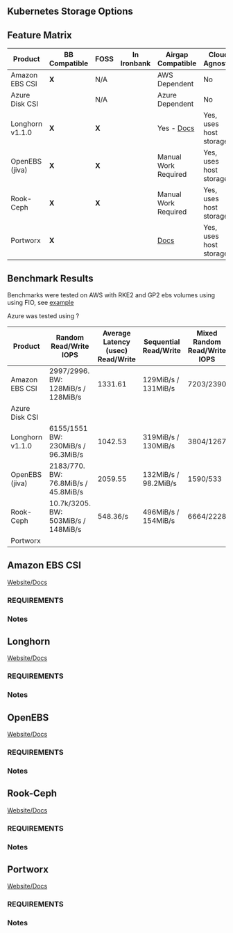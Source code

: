 ## Kubernetes Storage Options


## Feature Matrix

| Product | BB Compatible  | FOSS | In Ironbank | Airgap Compatible | Cloud Agnostic | RWX Support | 
| --------- | --------- | --------- | --------- | --------- | --------- | --------- |    
Amazon EBS CSI    | **X** |  N/A  |  | AWS Dependent | No | Native |
Azure Disk CSI    |       |  N/A  |  | Azure Dependent | No | Native |
Longhorn v1.1.0   | **X** | **X** |  | Yes - [Docs](https://longhorn.io/docs/1.1.0/advanced-resources/deploy/airgap/) | Yes, uses host storage | Native
OpenEBS (jiva)    | **X** | **X** |  | Manual Work Required | Yes, uses host storage | **Alpha version [Docs](https://docs.openebs.io/docs/next/rwm.html)
Rook-Ceph         | **X** | **X** |  | Manual Work Required | Yes, uses host storage | Native
Portworx          | **X** |       |  | [Docs](https://docs.portworx.com/portworx-install-with-kubernetes/operate-and-maintain-on-kubernetes/pxcentral-onprem/install/px-central/) | Yes, uses host storage | Native

## Benchmark Results

Benchmarks were tested on AWS with RKE2 and GP2 ebs volumes using using FIO, see [example](./benchmark.yaml)

Azure was tested using ?

| Product | Random Read/Write IOPS | Average Latency (usec) Read/Write | Sequential Read/Write | Mixed Random Read/Write IOPS |
| --------- | --------- | --------- | --------- | --------- |
Amazon EBS CSI  | 2997/2996. BW: 128MiB/s / 128MiB/s | 1331.61 | 129MiB/s / 131MiB/s | 7203/2390
Azure Disk CSI  |  |  |  | 
Longhorn v1.1.0 | 6155/1551 BW: 230MiB/s / 96.3MiB/s | 1042.53 | 319MiB/s / 130MiB/s | 3804/1267
OpenEBS (jiva) | 2183/770. BW: 76.8MiB/s / 45.8MiB/s | 2059.55 | 132MiB/s / 98.2MiB/s | 1590/533
Rook-Ceph | 10.7k/3205. BW: 503MiB/s / 148MiB/s | 548.36/s | 496MiB/s / 154MiB/s | 6664/2228
Portworx   |  |  |  | 



## Amazon EBS CSI

[Website/Docs]()

### REQUIREMENTS

### Notes


## Longhorn

[Website/Docs]()

### REQUIREMENTS

### Notes

## OpenEBS

[Website/Docs]()

### REQUIREMENTS

### Notes

## Rook-Ceph

[Website/Docs]()

### REQUIREMENTS

### Notes

## Portworx

[Website/Docs]()

### REQUIREMENTS

### Notes
